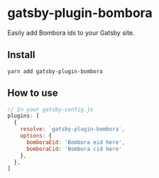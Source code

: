 # gatsby-plugin-bombora

Easily add Bombora ids to your Gatsby site.

## Install
`yarn add gatsby-plugin-bombora`

## How to use

```javascript
// In your gatsby-config.js
plugins: [
  {
    resolve: `gatsby-plugin-bombora`,
    options: {
      bomboraEid: 'Bombora eid here',
      bomboraCid: 'Bombora cid here'
    },
  },
]
```
